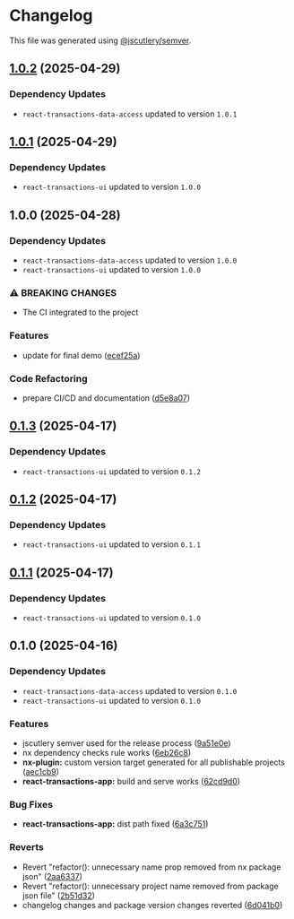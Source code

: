 # Changelog

This file was generated using [@jscutlery/semver](https://github.com/jscutlery/semver).

## [1.0.2](https://github.com/push-based/multilanguage-monorepo/compare/react-transactions-app@1.0.1...react-transactions-app@1.0.2) (2025-04-29)

### Dependency Updates

* `react-transactions-data-access` updated to version `1.0.1`
## [1.0.1](https://github.com/push-based/multilanguage-monorepo/compare/react-transactions-app@1.0.0...react-transactions-app@1.0.1) (2025-04-29)

### Dependency Updates

* `react-transactions-ui` updated to version `1.0.0`
## 1.0.0 (2025-04-28)

### Dependency Updates

* `react-transactions-data-access` updated to version `1.0.0`
* `react-transactions-ui` updated to version `1.0.0`

### ⚠ BREAKING CHANGES

* The CI integrated to the project

### Features

* update for final demo ([ecef25a](https://github.com/push-based/multilanguage-monorepo/commit/ecef25ad566ef44430b4182f5d6a64d82fd2c1c3))


### Code Refactoring

* prepare CI/CD and documentation ([d5e8a07](https://github.com/push-based/multilanguage-monorepo/commit/d5e8a07fae914a58e1bf35384ddc18e0489003e6))

## [0.1.3](https://github.com/push-based/nx-multilanguage-repo/compare/react-transactions-app@0.1.2...react-transactions-app@0.1.3) (2025-04-17)

### Dependency Updates

* `react-transactions-ui` updated to version `0.1.2`
## [0.1.2](https://github.com/push-based/nx-multilanguage-repo/compare/react-transactions-app@0.1.1...react-transactions-app@0.1.2) (2025-04-17)

### Dependency Updates

* `react-transactions-ui` updated to version `0.1.1`
## [0.1.1](https://github.com/push-based/nx-multilanguage-repo/compare/react-transactions-app@0.1.0...react-transactions-app@0.1.1) (2025-04-17)

### Dependency Updates

* `react-transactions-ui` updated to version `0.1.0`
## 0.1.0 (2025-04-16)

### Dependency Updates

* `react-transactions-data-access` updated to version `0.1.0`
* `react-transactions-ui` updated to version `0.1.0`

### Features

* jscutlery semver used for the release process ([9a51e0e](https://github.com/push-based/nx-multilanguage-repo/commit/9a51e0ef6a9462e9950cc4fd378871e50c856445))
* nx dependency checks rule works ([6eb26c8](https://github.com/push-based/nx-multilanguage-repo/commit/6eb26c8e941d6a91bf5fadfa235b4f152b1e6800))
* **nx-plugin:** custom version target generated for all publishable projects ([aec1cb9](https://github.com/push-based/nx-multilanguage-repo/commit/aec1cb9ec34b30de9f6c6d7ae510228fdd3982b8))
* **react-transactions-app:** build and serve works ([62cd9d0](https://github.com/push-based/nx-multilanguage-repo/commit/62cd9d0d17b246aea5f134934e1fe67c3db9971a))


### Bug Fixes

* **react-transactions-app:** dist path fixed ([6a3c751](https://github.com/push-based/nx-multilanguage-repo/commit/6a3c75140d0e2333e120cb611e16117d36926c90))


### Reverts

* Revert "refactor(): unnecessary name prop removed from nx package json" ([2aa6337](https://github.com/push-based/nx-multilanguage-repo/commit/2aa633736a59558247ff33cbdfdf0f23d6f9af88))
* Revert "refactor(): unnecessary project name removed from package json file" ([2b51d32](https://github.com/push-based/nx-multilanguage-repo/commit/2b51d32f8c129abfba9dc7902f32bf5ab3c04481))
* changelog changes and package version changes reverted ([6d041b0](https://github.com/push-based/nx-multilanguage-repo/commit/6d041b082dcdc1becba13abc5e5a5a1fe1f18db7))
